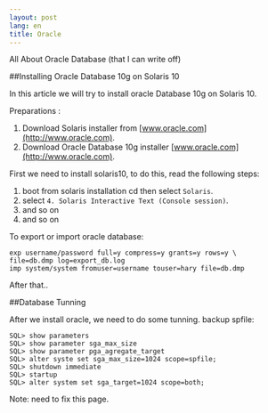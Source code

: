 ```yaml
---
layout: post
lang: en
title: Oracle
---
```


All About Oracle Database (that I can write off)

<!-- more -->

##Installing Oracle Database 10g on Solaris 10

In this article we will try to install oracle Database 10g on Solaris 10.

Preparations :
1. Download Solaris installer from [www.oracle.com](http://www.oracle.com).
2. Download Oracle Database 10g installer [www.oracle.com](http://www.oracle.com).

First we need to install solaris10, to do this, read the following steps:

1. boot from solaris installation cd then select `Solaris`.
2. select `4. Solaris Interactive Text (Console session)`.
3. and so on
4. and so on


To export or import oracle database:

    exp username/password full=y compress=y grants=y rows=y \
    file=db.dmp log=export_db.log
    imp system/system fromuser=username touser=hary file=db.dmp


After that..

##Database Tunning

After we install oracle, we need to do some tunning.
backup spfile:

    SQL> show parameters
    SQL> show parameter sga_max_size
    SQL> show parameter pga_agregate_target
    SQL> alter syste set sga_max_size=1024 scope=spfile;
    SQL> shutdown immediate
    SQL> startup
    SQL> alter system set sga_target=1024 scope=both;


Note: need to fix this page.
